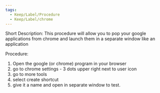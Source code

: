 ```yaml
---
tags:
  - Keep/Label/Procedure
  - Keep/Label/chrome
---
```


Short Description: This procedure will allow you to pop your google applications from chrome and launch them in a separate window like an application


Procedure: 

1) Open the google (or chrome) program in your browser 
2) go to chrome settings - 3 dots upper right next to user icon
3) go to more tools
4) select create shortcut
5) give it a name and open in separate window to test. 

